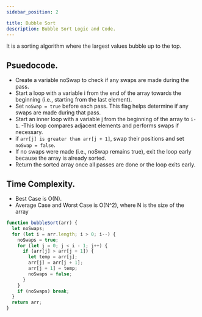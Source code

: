 ```yaml
---
sidebar_position: 2

title: Bubble Sort
description: Bubble Sort Logic and Code.
---
```

It is a sorting algorithm where the largest values bubble up to the top.


## Psuedocode.
- Create a variable noSwap to check if any swaps are made during the pass.
- Start a loop with a variable i from the end of the array towards the beginning (i.e., starting from the last element).
- Set `noSwap = true` before each pass. This flag helps determine if any swaps are made during that pass.
- Start an inner loop with a variable j from the beginning of the array to `i-1`. 
    -This loop compares adjacent elements and performs swaps if necessary.
- if `arr[j] is greater than arr[j + 1]`, swap their positions and set `noSwap = false`.
- If no swaps were made (i.e., noSwap remains true), exit the loop early because the array is already sorted.
- Return the sorted array once all passes are done or the loop exits early.

## Time Complexity.
- Best Case is O(N). 
- Average Case and Worst Case is O(N^2), where N is the size of the array


```javascript title='Bubble Sort'
function bubbleSort(arr) {
  let noSwaps;
  for (let i = arr.length; i > 0; i--) {
    noSwaps = true;
    for (let j = 0; j < i - 1; j++) {
      if (arr[j] > arr[j + 1]) {
        let temp = arr[j];
        arr[j] = arr[j + 1];
        arr[j + 1] = temp;
        noSwaps = false;
      }
    }
    if (noSwaps) break;
  }
  return arr;
}

```